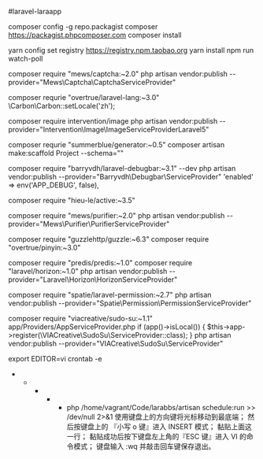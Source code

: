 #laravel-laraapp

composer config -g repo.packagist composer https://packagist.phpcomposer.com
composer install

yarn config set registry https://registry.npm.taobao.org
yarn install
npm run watch-poll


composer require "mews/captcha:~2.0"
php artisan vendor:publish --provider="Mews\Captcha\CaptchaServiceProvider"


composer requrie "overtrue/laravel-lang:~3.0"
\Carbon\Carbon::setLocale('zh');


composer require intervention/image
php artisan vendor:publish --provider="Intervention\Image\ImageServiceProviderLaravel5"


composer requrie "summerblue/generator:~0.5"
composer artisan make:scaffold Project --schema=""


composer require "barryvdh/laravel-debugbar:~3.1" --dev
php artisan vendor:publish --provider="Barryvdh\Debugbar\ServiceProvider"
'enabled' => env('APP_DEBUG', false),


composer require "hieu-le/active:~3.5"


composer require "mews/purifier:~2.0"
php artisan vendor:publish --provider="Mews\Purifier\PurifierServiceProvider"


composer require "guzzlehttp/guzzle:~6.3"
composer require "overtrue/pinyin:~3.0"


composer require "predis/predis:~1.0"
composer require "laravel/horizon:~1.0"
php artisan vendor:publish --provider="Laravel\Horizon\HorizonServiceProvider"


composer require "spatie/laravel-permission:~2.7"
php artisan vendor:publish --provider="Spatie\Permission\PermissionServiceProvider"


composer require "viacreative/sudo-su:~1.1"
app/Providers/AppServiceProvider.php
if (app()->isLocal()) {
    $this->app->register(\VIACreative\SudoSu\ServiceProvider::class);
}
php artisan vendor:publish --provider="VIACreative\SudoSu\ServiceProvider"


export EDITOR=vi
crontab -e
* * * * * php /home/vagrant/Code/larabbs/artisan schedule:run >> /dev/null 2>&1
使用键盘上的方向键将光标移动到最底端；
然后按键盘上的 『小写 o 键』进入 INSERT 模式；
黏贴上面这一行；
黏贴成功后按下键盘左上角的『ESC 键』进入 VI 的命令模式；
键盘输入 :wq 并敲击回车键保存退出。